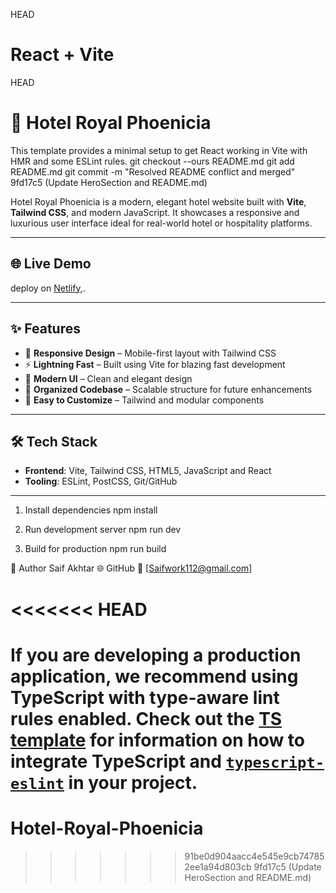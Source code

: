 HEAD
# React + Vite
 HEAD
# 🏨 Hotel Royal Phoenicia
This template provides a minimal setup to get React working in Vite with HMR and some ESLint rules.
git checkout --ours README.md
git add README.md
git commit -m "Resolved README conflict and merged"
 9fd17c5 (Update HeroSection and README.md)

Hotel Royal Phoenicia is a modern, elegant hotel website built with **Vite**, **Tailwind CSS**, and modern JavaScript. It showcases a responsive and luxurious user interface ideal for real-world hotel or hospitality platforms.

---

## 🌐 Live Demo
  deploy on  [Netlify](https://hotelroyalproject.netlify.app/),.

---

## ✨ Features

- 📱 **Responsive Design** – Mobile-first layout with Tailwind CSS
- ⚡ **Lightning Fast** – Built using Vite for blazing fast development
- 🌈 **Modern UI** – Clean and elegant design
- 📁 **Organized Codebase** – Scalable structure for future enhancements
- 🧠 **Easy to Customize** – Tailwind and modular components

---

## 🛠 Tech Stack

- **Frontend**: Vite, Tailwind CSS, HTML5, JavaScript and React 
- **Tooling**: ESLint, PostCSS, Git/GitHub

---
1. Install dependencies
npm install
2. Run development server
npm run dev

3. Build for production
npm run build


🙌 Author
Saif Akhtar
🌐 GitHub
📧 [Saifwork112@gmail.com]

<<<<<<< HEAD
=======
If you are developing a production application, we recommend using TypeScript with type-aware lint rules enabled. Check out the [TS template](https://github.com/vitejs/vite/tree/main/packages/create-vite/template-react-ts) for information on how to integrate TypeScript and [`typescript-eslint`](https://typescript-eslint.io) in your project.
=======
# Hotel-Royal-Phoenicia
>>>>>>> 91be0d904aacc4e545e9cb747852ee1a94d803cb
>>>>>>> 9fd17c5 (Update HeroSection and README.md)
